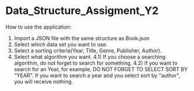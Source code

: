 # Data_Structure_Assigment_Y2
How to use the application:

1) Import a JSON file with the same structure as Book.json
2) Select which data set you want to use.
3) Select a sorting criteria(Year, Title, Genre, Publisher, Author).
4) Select what algorithm you want.
    4.1) If you choose a searching algorithm, do not forget to search for something.
    4.2) If you want to search for an Year, for example, DO NOT FORGET TO SELECT SORT BY "YEAR". If you want to search a year and you select sort by "author", you will receive nothing.
